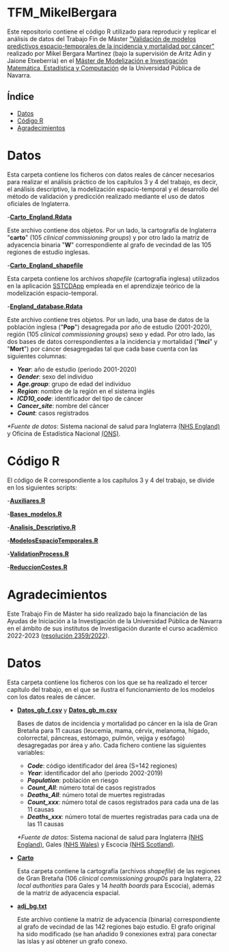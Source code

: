# TFM_MikelBergara
Este repositorio contiene el código R utilizado para reproducir y replicar el análisis de datos del Trabajo Fin de Máster ["Validación de modelos predictivos espacio-temporales de la incidencia y mortalidad por cáncer"](https://github.com/spatialstatisticsupna/TFM_MikelBergara/blob/main/TFM_MikelBergara.pdf) realizado por Mikel Bergara Martinez (bajo la supervisión de Aritz Adin y Jaione Etxeberria) en el [Máster de Modelización e Investigación Matemática, Estadística y Computación](https://www.unavarra.es/sites/masteres/ciencias/modelizacion-invest-matematica/presentacion.html) de la Universidad Pública de Navarra.


## Índice

- [Datos](#Datos)
- [Código R](#Código-r)
- [Agradecimientos](#Agradecimientos)

# Datos

Esta carpeta contiene los ficheros con datos reales de cáncer necesarios para realizar el análisis práctico de los capítulos 3 y 4 del trabajo, es decir, el análisis descriptivo, la modelización espacio-temporal y el desarrollo del método de validación y predicción realizado mediante el uso de datos oficiales de Inglaterra. 

-[**Carto_England.Rdata**](https://github.com/spatialstatisticsupna/TFM_MikelBergara/blob/main/Datos/Carto_England.Rdata)

Este archivo contiene dos objetos. Por un lado, la cartografía de Inglaterra "**carto**" (105 _clinical commissioning groups_) y por otro lado la matriz de adyacencia binaria "**W**" correspondiente al grafo de vecindad de las 105 regiones de estudio inglesas.

-[**Carto_England_shapefile**](https://github.com/spatialstatisticsupna/TFM_MikelBergara/tree/main/Datos/Carto_England_shapefile)

Esta carpeta contiene los archivos _shapefile_ (cartografía inglesa) utilizados en la aplicación [SSTCDApp](https://emi-sstcdapp.unavarra.es/Login/) empleada en el aprendizaje teórico de la modelización espacio-temporal.

-[**England_database.Rdata**](https://github.com/spatialstatisticsupna/TFM_MikelBergara/blob/main/Datos/England_database.Rdata)

Este archivo contiene tres objetos. Por un lado, una base de datos de la población inglesa ("**Pop**") desagregada por año de estudio (2001-2020), región (105 _clinical commissioning groups_) sexo y edad. Por otro lado, las dos bases de datos correspondientes a la incidencia y mortalidad ("**Inci**" y "**Mort**") por cáncer desagregadas tal que cada base cuenta con las siguientes columnas: 

- **_Year_**: año de estudio (periodo 2001-2020)
- **_Gender_**: sexo del individuo
- **_Age.group_**: grupo de edad del individuo
- **_Region_**: nombre de la región en el sistema inglés 
- **_ICD10_code_**: identificador del tipo de cáncer
- **_Cancer_site_**: nombre del cáncer 
- **_Count_**: casos registrados

_*Fuente de datos_: Sistema nacional de salud para Inglaterra [(NHS England)](https://www.cancerdata.nhs.uk/incidence_and_mortality) y Oficina de Estadística Nacional [(ONS)](https://www.ons.gov.uk/peoplepopulationandcommunity).

# Código R

El código de R correspondiente a los capítulos 3 y 4 del trabajo, se divide en los siguientes scripts:

-[**Auxiliares.R**](https://github.com/spatialstatisticsupna/TFM_MikelBergara/blob/main/R/Auxiliares.R)

-[**Bases_modelos.R**](https://github.com/spatialstatisticsupna/TFM_MikelBergara/blob/main/R/Bases_modelos.R)

-[**Analisis_Descriptivo.R**](https://github.com/spatialstatisticsupna/TFM_MikelBergara/blob/main/R/Analisis_Descriptivo.R)

-[**ModelosEspacioTemporales.R**](https://github.com/spatialstatisticsupna/TFM_MikelBergara/blob/main/R/ModelosEspacioTemporales.R)

-[**ValidationProcess.R**](https://github.com/spatialstatisticsupna/TFM_MikelBergara/blob/main/R/ValidationProcess.R)

-[**ReduccionCostes.R**](https://github.com/spatialstatisticsupna/TFM_MikelBergara/blob/main/R/ReduccionCostes.R)


# Agradecimientos
Este Trabajo Fin de Máster ha sido realizado bajo la financiación de las Ayudas de Iniciación a la Investigación de la Universidad Pública de Navarra en el ámbito de sus institutos de Investigación durante el curso académico 2022-2023 ([resolución 2359/2022](https://www2.unavarra.es/gesadj/sede/INVESTIGACION2022/RES2359_Iniciacion22-23.pdf)).



# Datos

Esta carpeta contiene los ficheros con los que se ha realizado el tercer capítulo del trabajo, en el que se ilustra el funcionamiento de los modelos con los datos reales de cáncer.

- [**Datos_gb_f.csv**](https://github.com/spatialstatisticsupna/TFM_AnderBodegas/blob/main/Datos/Datos_gb_f.csv) y [**Datos_gb_m.csv**](https://github.com/spatialstatisticsupna/TFM_AnderBodegas/blob/main/Datos/Datos_gb_m.csv)

  Bases de datos de incidencia y mortalidad po cáncer en la isla de Gran Bretaña para 11 causas (leucemia, mama, cérvix, melanoma, hígado, colorrectal, páncreas, estómago, pulmón, vejiga y esófago) desagregadas por área y año. Cada fichero contiene las siguientes variables:
  
    - **_Code_**: código identificador del área (S=142 regiones)
    - **_Year_**: identificador del año (periodo 2002-2019)
    - **_Population_**: población en riesgo
    - **_Count_All_**: número total de casos registrados
    - **_Deaths_All_**: número total de muertes registradas
    - **_Count_xxx_**: número total de casos registrados para cada una de las 11 causas 
    - **_Deaths_xxx_**: número total de muertes registradas para cada una de las 11 causas

  _*Fuente de datos_: Sistema nacional de salud para Inglaterra [(NHS England)](https://www.cancerdata.nhs.uk/incidence_and_mortality), Gales [(NHS Wales)](https://phw.nhs.wales/services-and-teams/welsh-cancer-intelligence-and-surveillance-unit-wcisu/) y Escocia [(NHS Scotland)](https://www.opendata.nhs.scot/dataset).
  
- [**Carto**](https://github.com/spatialstatisticsupna/TFM_AnderBodegas/blob/main/Datos/Carto/)

  Esta carpeta contiene la cartografía (archivos _shapefile_) de las regiones de Gran Bretaña (106 _clinical commissioning group0s_ para Inglaterra, 22 _local authorities_ para Gales y 14 _health boards_ para Escocia), además de la matriz de adyacencia espacial.
  
- [**adj_bg.txt**](https://github.com/spatialstatisticsupna/TFM_AnderBodegas/blob/main/Datos/Carto/adj_gb.txt)

  Este archivo contiene la matriz de adyacencia (binaria) correspondiente al grafo de vecindad de las 142 regiones bajo estudio. El grafo original ha sido modificado (se han añadido 9 conexiones extra) para conectar las islas y así obtener un grafo conexo.





